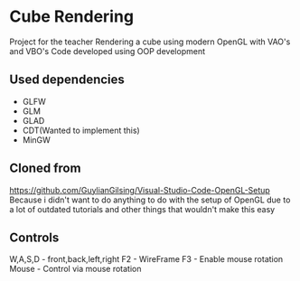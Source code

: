 # Cube Rendering  
Project for the teacher 
Rendering a cube using modern OpenGL with VAO's and VBO's
Code developed using OOP development  
## Used dependencies
- GLFW
- GLM
- GLAD
- CDT(Wanted to implement this)
- MinGW
## Cloned from
https://github.com/GuylianGilsing/Visual-Studio-Code-OpenGL-Setup  
Because i didn't want to do anything to do with the setup of OpenGL due to a lot of outdated tutorials and other things that wouldn't make this easy
## Controls
W,A,S,D - front,back,left,right
F2 - WireFrame
F3 - Enable mouse rotation
Mouse - Control via mouse rotation